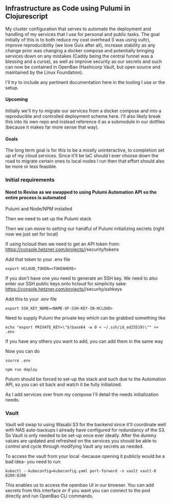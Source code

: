 ## Infrastructure as Code using Pulumi in Clojurescript
My cluster configuration that serves to automate the deployment and handling of my services that I use for personal and public tasks. The goal initially of this is to both reduce my cost overhead (I was using vultr), improve reproducibility (we love Guix after all), increase stability as any change prior was changing a docker compose and potentially bringing services down on any mistakes (Caddy being the central funnel was a blessing and a curse), as well as improve security as our secrets and such can now be contained in OpenBao (Hashicorp Vault, but open source and maintained by the Linux Foundation).

I'll try to include any pertinent documentation here in the tooling I use or the setup.


#### Upcoming
Initially we'll try to migrate our services from a docker compose and into a reproducible and controlled deployment scheme here. I'll also likely break this into its own repo and instead reference it as a submodule in our dotfiles (because it makes far more sense that way).



#### Goals
The long term goal is for this to be a mostly uninteractive, to completion set up of my cloud services. Since it'll be IaC should I ever choose down the road to migrate certain ones to local nodes I run then that effort should also be more or less feasible.


### Initial requirements
#### Need to Revise as we swapped to using Pulumi Automation API so the entire process is automated

Pulumi and Node/NPM installed


Then we need to set up the Pulumi stack 


Then we can move to setting our handful of Pulumi initializing secrets (right now we just set for local)

If using hcloud then we need to get an API token from: https://console.hetzner.com/projects/<PROJECT-NUMBER-HERE>/security/tokens

Add that token to your .env file
```
export HCLOUD_TOKEN=<TOKENHERE>
```


If you don't have one you need to generate an SSH key.
We need to also enter our SSH public keys onto hcloud for simplicity sake: https://console.hetzner.com/projects/<PROJECT-NUMBER-HERE>/security/sshkeys

Add this to your .env file
```
export SSH_KEY_NAME=<NAME-OF-SSH-KEY-IN-HCLOUD>
```

Need to supply Pulumi the private key which can be grabbed something like 
```
echo "export PRIVATE_KEY=\"$(base64 -w 0 < ~/.ssh/id_ed25519)\"" >> .env
```
If you have any others you want to add, you can add them in the same way

Now you can do 
```
source .env

npm run deploy
```
Pulumi should be forced to set-up the stack and such due to the Automation API, so you can sit back and watch it be fully initialized.

As I add services over from my compose I'll detail the needs initialization needs.



### Vault

Vault will swap to using Wasabi S3 for the backend since it'll coordinate well with NAS auto-backups I already have configured for redundancy of the S3.
So Vault is only needed to be set-up once ever ideally. After the dummy values are updated and refreshed on the services you should be able to control and cycle through modifying Vault any secrets as needed.

To access the vault from your local -because opening it publicly would be a bad idea- you need to run:
```
kubectl --kubeconfig=kubeconfig.yaml port-forward -n vault vault-0 8200:8200
```
This enables us to access the openbao UI in our browser.
You can add secrets from this interface or if you want you can connect to the pod directly and run OpenBao CLI commands.
